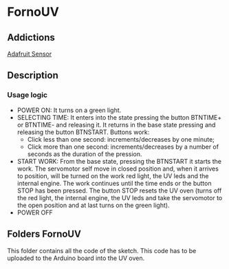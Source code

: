 # FornoUV

## Addictions
[Adafruit Sensor](https://github.com/adafruit/Adafruit_Sensor)

## Description

### Usage logic

* POWER ON: It turns on a green light.
* SELECTING TIME: It enters into the state pressing the button BTNTIME+ or BTNTIME- and releasing it. It returns in the base state pressing and releasing the button BTNSTART.
Buttons work:
  * Click less than one second: increments/decreases by one minute;
  * Click more than one second: increments/decreases by a number of seconds as the duration of the pression.
* START WORK: From the base state, pressing the BTNSTART it starts the work. The servomotor self move in closed position and, when it arrives to position, will be turned on the work red light, the UV leds and the internal engine. The work continues until the time ends or the button STOP has been pressed. The button STOP resets the UV oven (turns off the red light, the internal engine, the UV leds and take the servomotor to the open position and at last turns on the green light).
* POWER OFF

## Folders FornoUV

This folder contains all the code of the sketch. This code has to be uploaded to the Arduino board into the UV oven.
